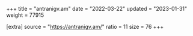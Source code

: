 +++
title = "antranigv.am"
date = "2022-03-22"
updated = "2023-01-31"
weight = 77915

[extra]
source = "https://antranigv.am/"
ratio = 11
size = 76
+++
